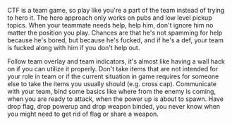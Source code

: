 CTF is a team game, so play like you're a part of the team instead of trying to hero it. The hero approach only works on pubs and low level pickup topics. When your teammate needs help, help him, don't ignore him no matter the position you play. Chances are that he's not spamming for help because he's bored, but because he's fucked, and if he's a def, your team is fucked along with him if you don't help out. 

Follow team overlay and team indicators, it's almost like having a wall hack on if you can utilize it properly. Don't take items that are not intended for your role in team or if the current situation in game requires for someone else to take the items you usually should (e.g. cross cap). Communicate with your team, bind some basics like where from the enemy is coming, when you are ready to attack, when the power up is about to spawn. Have drop flag, drop powerup and drop weapon binded, you never know when you might need to get rid of flag or share a weapon.
